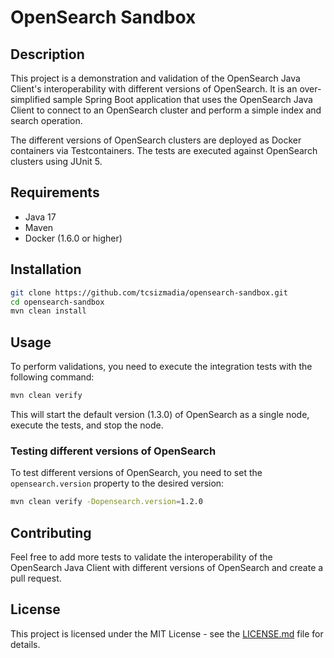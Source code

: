 # OpenSearch Sandbox

## Description

This project is a demonstration and validation of the OpenSearch Java Client's interoperability with different versions
of OpenSearch. It is an over-simplified sample Spring Boot application that uses the OpenSearch Java Client to connect
to an OpenSearch cluster and perform a simple index and search operation.

The different versions of OpenSearch clusters are deployed as Docker containers via Testcontainers. The tests are 
executed against OpenSearch clusters using JUnit 5.

## Requirements

- Java 17
- Maven
- Docker (1.6.0 or higher)

## Installation

```bash
git clone https://github.com/tcsizmadia/opensearch-sandbox.git
cd opensearch-sandbox
mvn clean install
```

## Usage

To perform validations, you need to execute the integration tests with the following command:

```bash
mvn clean verify
```

This will start the default version (1.3.0) of OpenSearch as a single node, execute the tests, and stop the node.

### Testing different versions of OpenSearch

To test different versions of OpenSearch, you need to set the `opensearch.version` property to the desired version:

```bash
mvn clean verify -Dopensearch.version=1.2.0
```

## Contributing

Feel free to add more tests to validate the interoperability of the OpenSearch Java Client with different versions of
OpenSearch and create a pull request.

## License

This project is licensed under the MIT License - see the [LICENSE.md](LICENSE.md) file for details.
